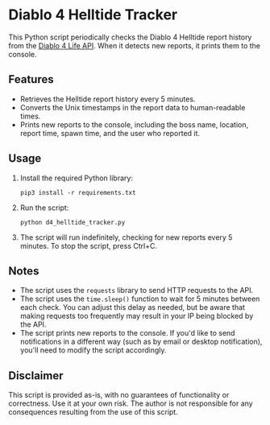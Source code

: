 # Diablo 4 Helltide Tracker

This Python script periodically checks the Diablo 4 Helltide report history from the [Diablo 4 Life API](https://diablo4.life/api/trackers/helltide/reportHistory). When it detects new reports, it prints them to the console.

## Features

- Retrieves the Helltide report history every 5 minutes.
- Converts the Unix timestamps in the report data to human-readable times.
- Prints new reports to the console, including the boss name, location, report time, spawn time, and the user who reported it.

## Usage

1. Install the required Python library:

    ```
    pip3 install -r requirements.txt
    ```

2. Run the script:

    ```
    python d4_helltide_tracker.py
    ```

3. The script will run indefinitely, checking for new reports every 5 minutes. To stop the script, press Ctrl+C.

## Notes

- The script uses the `requests` library to send HTTP requests to the API.
- The script uses the `time.sleep()` function to wait for 5 minutes between each check. You can adjust this delay as needed, but be aware that making requests too frequently may result in your IP being blocked by the API.
- The script prints new reports to the console. If you'd like to send notifications in a different way (such as by email or desktop notification), you'll need to modify the script accordingly.

## Disclaimer

This script is provided as-is, with no guarantees of functionality or correctness. Use it at your own risk. The author is not responsible for any consequences resulting from the use of this script.
